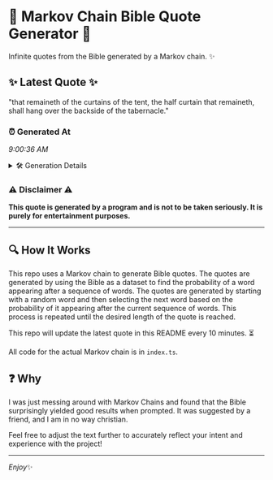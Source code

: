 # 📖 Markov Chain Bible Quote Generator 📖

Infinite quotes from the Bible generated by a Markov chain. ✨

## ✨ Latest Quote ✨
"that remaineth of the curtains of the tent, the half curtain that remaineth, shall hang over the backside of the tabernacle."

### ⏰ Generated At
*9:00:36 AM*

<details>
    <summary>🛠️ Generation Details</summary>
    <p>
        <strong>🌱 Seed:</strong> that<br>
        <strong>🔄 Iterations:</strong> 20<br>
        <strong>📜 Context History:</strong><br>[ that ]: remaineth<br>[ that, remaineth ]: of<br>[ that, remaineth, of ]: the<br>[ that, remaineth, of, the ]: curtains<br>[ that, remaineth, of, the, curtains ]: of<br>[ that, remaineth, of, the, curtains, of ]: the<br>[ remaineth, of, the, curtains, of, the ]: tent,<br>[ of, the, curtains, of, the, tent, ]: the<br>[ the, curtains, of, the, tent,, the ]: half<br>[ curtains, of, the, tent,, the, half ]: curtain<br>[ of, the, tent,, the, half, curtain ]: that<br>[ the, tent,, the, half, curtain, that ]: remaineth,<br>[ tent,, the, half, curtain, that, remaineth, ]: shall<br>[ the, half, curtain, that, remaineth,, shall ]: hang<br>[ half, curtain, that, remaineth,, shall, hang ]: over<br>[ curtain, that, remaineth,, shall, hang, over ]: the<br>[ that, remaineth,, shall, hang, over, the ]: backside<br>[ remaineth,, shall, hang, over, the, backside ]: of<br>[ shall, hang, over, the, backside, of ]: the<br>[ hang, over, the, backside, of, the ]: tabernacle.<br>
    </p>
</details>

### ⚠️ Disclaimer ⚠️
**This quote is generated by a program and is not to be taken seriously. It is purely for entertainment purposes.**

---

## 🔍 How It Works

This repo uses a Markov chain to generate Bible quotes. The quotes are generated by using the Bible as a dataset to find the probability of a word appearing after a sequence of words. The quotes are generated by starting with a random word and then selecting the next word based on the probability of it appearing after the current sequence of words. This process is repeated until the desired length of the quote is reached.

This repo will update the latest quote in this README every 10 minutes. ⏳

All code for the actual Markov chain is in `index.ts`.

## ❓ Why

I was just messing around with Markov Chains and found that the Bible surprisingly yielded good results when prompted. 
It was suggested by a friend, and I am in no way christian.

Feel free to adjust the text further to accurately reflect your intent and experience with the project!

---

*Enjoy*✨
